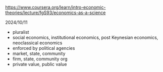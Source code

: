 https://www.coursera.org/learn/intro-economic-theories/lecture/fgS93/economics-as-a-science

2024/10/11

- pluralist
- social economics, institutional economics, post Keynesian economics, neoclassical economics
- enforced by political agencies
- market, state, community
- firm, state, community org
- private value, public value
